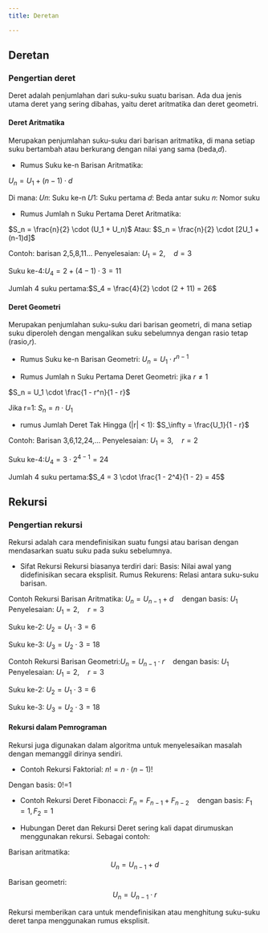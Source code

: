 ```yaml
---
title: Deretan

---
```


## Deretan

### Pengertian deret 
Deret adalah penjumlahan dari suku-suku suatu barisan. Ada dua jenis utama deret yang sering dibahas, yaitu deret aritmatika dan deret geometri.

#### Deret Aritmatika

Merupakan penjumlahan suku-suku dari barisan aritmatika, di mana setiap suku bertambah atau berkurang dengan nilai yang sama (beda,𝑑).

* Rumus Suku ke-n Barisan Aritmatika:
 
$U_n = U_1 + (n-1) \cdot d$

Di mana:
𝑈𝑛: Suku ke-n
𝑈1: Suku pertama
𝑑: Beda antar suku
𝑛: Nomor suku

* Rumus Jumlah n Suku Pertama Deret Aritmatika:

$S_n = \frac{n}{2} \cdot (U_1 + U_n)$
Atau:
$S_n = \frac{n}{2} \cdot [2U_1 + (n-1)d]$

Contoh: barisan 2,5,8,11...
Penyelesaian:
$U_1 = 2, \quad d = 3$

Suku ke-4:$U_4 = 2 + (4 - 1) \cdot 3 = 11$

Jumlah 4 suku pertama:$S_4 = \frac{4}{2} \cdot (2 + 11) = 26$

#### Deret Geometri 

Merupakan penjumlahan suku-suku dari barisan geometri, di mana setiap suku diperoleh dengan mengalikan suku sebelumnya dengan rasio tetap (rasio,𝑟).

* Rumus Suku ke-n Barisan Geometri:
$U_n = U_1 \cdot r^{n-1}$

* Rumus Jumlah n Suku Pertama Deret Geometri: jika $r \neq 1$

$S_n = U_1 \cdot \frac{1 - r^n}{1 - r}$

Jika r=1:
$S_n = n \cdot U_1$

* rumus Jumlah Deret Tak Hingga (|r| < 1):
$S_\infty = \frac{U_1}{1 - r}$

Contoh: Barisan 3,6,12,24,...
Penyelesaian:
$U_1 = 3, \quad r = 2$

Suku ke-4:$U_4 = 3 \cdot 2^{4-1} = 24$

Jumlah 4 suku pertama:$S_4 = 3 \cdot \frac{1 - 2^4}{1 - 2} = 45$


## Rekursi

### Pengertian rekursi
Rekursi adalah cara mendefinisikan suatu fungsi atau barisan dengan mendasarkan suatu suku pada suku sebelumnya.

* Sifat Rekursi
Rekursi biasanya terdiri dari:
Basis: Nilai awal yang didefinisikan secara eksplisit.
Rumus Rekurens: Relasi antara suku-suku barisan.

Contoh Rekursi Barisan Aritmatika:
$U_n = U_{n-1} + d \quad \text{dengan basis: } U_1$
Penyelesaian:
$U_1 = 2, \quad r = 3$

Suku ke-2:
$U_2 = U_1 \cdot 3 = 6$

Suku ke-3:
$U_3 = U_2 \cdot 3 = 18$

Contoh Rekursi Barisan Geometri:$U_n = U_{n-1} \cdot r \quad \text{dengan basis: } U_1$
Penyelesaian:
$U_1 = 2, \quad r = 3$

Suku ke-2:
$U_2 = U_1 \cdot 3 = 6$

Suku ke-3:
$U_3 = U_2 \cdot 3 = 18$

#### Rekursi dalam Pemrograman

Rekursi juga digunakan dalam algoritma untuk menyelesaikan masalah dengan memanggil dirinya sendiri.
* Contoh Rekursi Faktorial:
$n! = n \cdot (n-1)!$

Dengan basis: 0!=1

* Contoh Rekursi Deret Fibonacci:
$F_n = F_{n-1} + F_{n-2} \quad \text{dengan basis: } F_1 = 1, \, F_2 = 1$

* Hubungan Deret dan Rekursi
Deret sering kali dapat dirumuskan menggunakan rekursi. Sebagai contoh:

Barisan aritmatika:
$$
U_n = U_{n-1} + d
$$

Barisan geometri:
$$
U_n = U_{n-1} \cdot r
$$

Rekursi memberikan cara untuk mendefinisikan atau menghitung suku-suku deret tanpa menggunakan rumus eksplisit.

